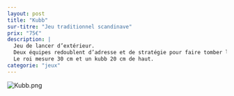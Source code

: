 ```yaml
---
layout: post
title: "Kubb"
sur-titre: "Jeu traditionnel scandinave"
prix: "75€"
description: |
  Jeu de lancer d’extérieur.
  Deux équipes redoublent d’adresse et de stratégie pour faire tomber les chevaliers, puis le roi !
  Le roi mesure 30 cm et un kubb 20 cm de haut.
categorie: "jeux"
---
```

![Kubb.png]({site.baseurl}/assets/img/posts/Kubb.png)
